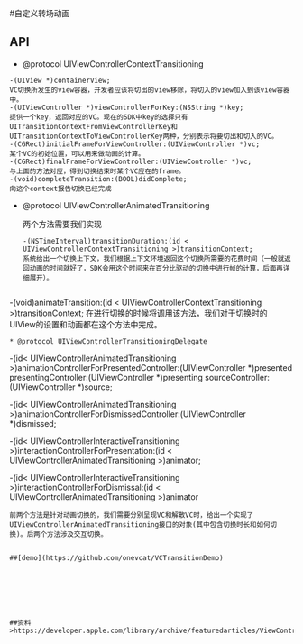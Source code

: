 #自定义转场动画

## API
* @protocol UIViewControllerContextTransitioning

```
-(UIView *)containerView; 
VC切换所发生的view容器，开发者应该将切出的view移除，将切入的view加入到该view容器中。
-(UIViewController *)viewControllerForKey:(NSString *)key; 
提供一个key，返回对应的VC。现在的SDK中key的选择只有UITransitionContextFromViewControllerKey和UITransitionContextToViewControllerKey两种，分别表示将要切出和切入的VC。
-(CGRect)initialFrameForViewController:(UIViewController *)vc; 
某个VC的初始位置，可以用来做动画的计算。
-(CGRect)finalFrameForViewController:(UIViewController *)vc; 
与上面的方法对应，得到切换结束时某个VC应在的frame。
-(void)completeTransition:(BOOL)didComplete; 
向这个context报告切换已经完成
```
* @protocol UIViewControllerAnimatedTransitioning
  
  两个方法需要我们实现
  ```
  -(NSTimeInterval)transitionDuration:(id < UIViewControllerContextTransitioning >)transitionContext; 
  系统给出一个切换上下文，我们根据上下文环境返回这个切换所需要的花费时间（一般就返回动画的时间就好了，SDK会用这个时间来在百分比驱动的切换中进行帧的计算，后面再详细展开）。
```
```
-(void)animateTransition:(id < UIViewControllerContextTransitioning >)transitionContext; 
在进行切换的时候将调用该方法，我们对于切换时的UIView的设置和动画都在这个方法中完成。
  ```
* @protocol UIViewControllerTransitioningDelegate

```
-(id< UIViewControllerAnimatedTransitioning >)animationControllerForPresentedController:(UIViewController *)presented presentingController:(UIViewController *)presenting sourceController:(UIViewController *)source;

-(id< UIViewControllerAnimatedTransitioning >)animationControllerForDismissedController:(UIViewController *)dismissed;

-(id< UIViewControllerInteractiveTransitioning >)interactionControllerForPresentation:(id < UIViewControllerAnimatedTransitioning >)animator;

-(id< UIViewControllerInteractiveTransitioning >)interactionControllerForDismissal:(id < UIViewControllerAnimatedTransitioning >)animator
```
前两个方法是针对动画切换的，我们需要分别呈现VC和解散VC时，给出一个实现了UIViewControllerAnimatedTransitioning接口的对象(其中包含切换时长和如何切换)。后两个方法涉及交互切换。


##[demo](https://github.com/onevcat/VCTransitionDemo)







##资料
>https://developer.apple.com/library/archive/featuredarticles/ViewControllerPGforiPhoneOS/CustomizingtheTransitionAnimations.html